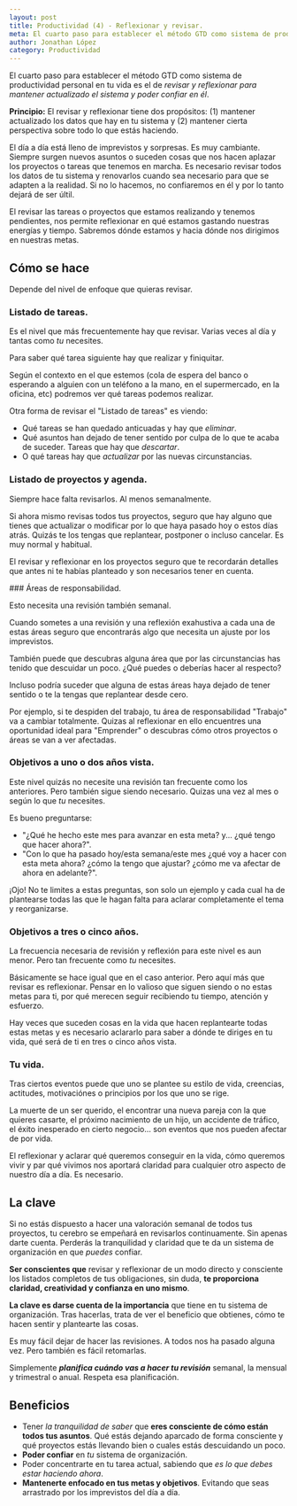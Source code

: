 ```yaml
---
layout: post
title: Productividad (4) - Reflexionar y revisar.
meta: El cuarto paso para establecer el método GTD como sistema de productividad personal en tu vida es el de .
author: Jonathan López
category: Productividad
---
```


El cuarto paso para establecer el método GTD como sistema de productividad personal en tu vida es el de *revisar y reflexionar para mantener actualizado el sistema y poder confiar en él*.

**Principio:** El revisar y reflexionar tiene dos propósitos: (1) mantener actualizado los datos que hay en tu sistema y (2) mantener cierta perspectiva sobre todo lo que estás haciendo.

El día a día está lleno de imprevistos y sorpresas. Es muy cambiante. Siempre surgen nuevos asuntos o suceden cosas que nos hacen aplazar los proyectos o tareas que tenemos en marcha. Es necesario revisar todos los datos de tu sistema y renovarlos cuando sea necesario para que se adapten a la realidad. Si no lo hacemos, no confiaremos en él y por lo tanto dejará de ser últil. 

El revisar las tareas o proyectos que estamos realizando y tenemos pendientes, nos permite reflexionar en qué estamos gastando nuestras energías y tiempo. Sabremos dónde estamos y hacia dónde nos dirigimos en nuestras metas. 

## Cómo se hace

Depende del nivel de enfoque que quieras revisar.

### Listado de tareas.

Es el nivel que más frecuentemente hay que revisar. Varias veces al día y tantas como *tu* necesites. 

Para saber qué tarea siguiente hay que realizar y finiquitar.

Según el contexto en el que estemos (cola de espera del banco o esperando a alguien con un teléfono a la mano, en el supermercado, en la oficina, etc) podremos ver qué tareas podemos realizar.

Otra forma de revisar el "Listado de tareas" es viendo:

* Qué tareas se han quedado anticuadas y hay que *eliminar*. 
* Qué asuntos han dejado de tener sentido por culpa de lo que te acaba de suceder. Tareas que hay que *descartar*.
* O qué tareas hay que *actualizar* por las nuevas circunstancias.

### Listado de proyectos y agenda.

Siempre hace falta revisarlos. Al menos semanalmente.

Si ahora mismo revisas todos tus proyectos, seguro que hay alguno que tienes que actualizar o modificar por lo que haya pasado hoy o estos días atrás. Quizás te los tengas que replantear, postponer o incluso cancelar. Es muy normal y habitual.

El revisar y reflexionar en los proyectos seguro que te recordarán detalles que antes ni te habías planteado y son necesarios tener en cuenta. 

### Áreas de responsabilidad.

Esto necesita una revisión también semanal. 

Cuando sometes a una revisión y una reflexión exahustiva a cada una de estas áreas seguro que encontrarás algo que necesita un ajuste por los imprevistos. 

También puede que descubras alguna área que por las circunstancias has tenido que descuidar un poco. ¿Qué puedes o deberías hacer al respecto?

Incluso podría suceder que alguna de estas áreas haya dejado de tener sentido o te la tengas que replantear desde cero. 

Por ejemplo, si te despiden del trabajo, tu área de responsabilidad "Trabajo" va a cambiar totalmente. Quizas al reflexionar en ello encuentres una oportunidad ideal para "Emprender" o descubras cómo otros proyectos o áreas se van a ver afectadas.

### Objetivos a uno o dos años vista.

Este nivel quizás no necesite una revisión tan frecuente como los anteriores. Pero también sigue siendo necesario. Quizas una vez al mes o según lo que *tu* necesites. 

Es bueno preguntarse:

* "¿Qué he hecho este mes para avanzar en esta meta? y... ¿qué tengo que hacer ahora?".
* "Con lo que ha pasado hoy/esta semana/este mes ¿qué voy a hacer con esta meta ahora? ¿cómo la tengo que ajustar? ¿cómo me va afectar de ahora en adelante?".

¡Ojo! No te limites a estas preguntas, son solo un ejemplo y cada cual ha de plantearse todas las que le hagan falta para aclarar completamente el tema y reorganizarse.

### Objetivos a tres o cinco años.

La frecuencia necesaria de revisión y reflexión para este nivel es aun menor. Pero tan frecuente como *tu* necesites.

Básicamente se hace igual que en el caso anterior. Pero aquí más que revisar es reflexionar. Pensar en lo valioso que siguen siendo o no estas metas para ti, por qué merecen seguir recibiendo tu tiempo, atención y esfuerzo. 

Hay veces que suceden cosas en la vida que hacen replantearte todas estas metas y es necesario aclararlo para saber a dónde te diriges en tu vida, qué será de ti en tres o cinco años vista.

### Tu vida.

Tras ciertos eventos puede que uno se plantee su estilo de vida, creencias, actitudes, motivaciónes o principios por los que uno se rige.

La muerte de un ser querido, el encontrar una nueva pareja con la que quieres casarte, el próximo nacimiento de un hijo, un accidente de tráfico, el éxito inesperado en cierto negocio... son eventos que nos pueden afectar de por vida.

El reflexionar y aclarar qué queremos conseguir en la vida, cómo queremos vivir y par qué vivimos nos aportará claridad para cualquier otro aspecto de nuestro día a día. Es necesario.

## La clave

Si no estás dispuesto a hacer una valoración semanal de todos tus proyectos, tu cerebro se empeñará en revisarlos continuamente. Sin apenas darte cuenta. Perderás la tranquilidad y claridad que te da un sistema de organización en que *puedes* confiar.

**Ser conscientes que** revisar y reflexionar de un modo directo y consciente los listados completos de tus obligaciones, sin duda, **te proporciona claridad, creatividad y confianza en uno mismo**.

**La clave es darse cuenta de la importancia** que tiene en tu sistema de organización. Tras hacerlas, trata de ver el beneficio que obtienes, cómo te hacen sentir y plantearte las cosas.

Es muy fácil dejar de hacer las revisiones. A todos nos ha pasado alguna vez. Pero también es fácil retomarlas. 

Simplemente ***planifica cuándo vas a hacer tu revisión*** semanal, la mensual y trimestral o anual. Respeta esa planificación.

## Beneficios

* Tener *la tranquilidad de saber* que **eres consciente de cómo están todos tus asuntos**. Qué estás dejando aparcado de forma consciente y qué proyectos estás llevando bien o cuales estás descuidando un poco.
* **Poder confiar** en *tu* sistema de organización.
* Poder concentrarte en tu tarea actual, sabiendo que *es lo que debes estar haciendo ahora*.
* **Mantenerte enfocado en tus metas y objetivos**. Evitando que seas arrastrado por los imprevistos del día a día.